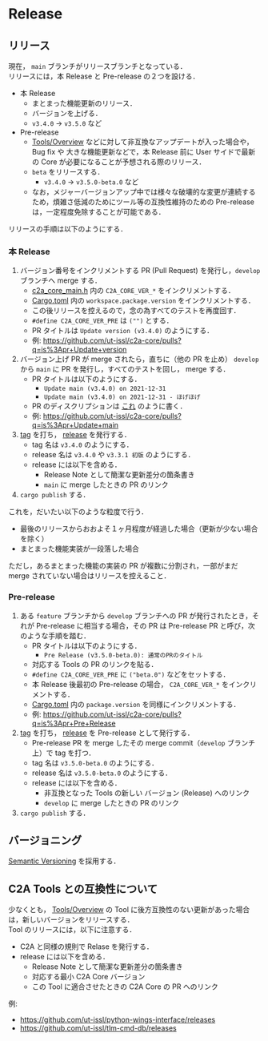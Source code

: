 # Release

## リリース
現在， `main` ブランチがリリースブランチとなっている．  
リリースには，本 Release と Pre-release の２つを設ける．

- 本 Release
    - まとまった機能更新のリリース．
    - バージョンを上げる．
    - `v3.4.0` → `v3.5.0` など
- Pre-release
    - [Tools/Overview](../tools/overview.md) などに対して非互換なアップデートが入った場合や，Bug fix や 大きな機能更新などで，本 Release 前に User サイドで最新の Core が必要になることが予想される際のリリース．
    - `beta` をリリースする．
        - `v3.4.0` → `v3.5.0-beta.0` など
    - なお，メジャーバージョンアップ中では様々な破壊的な変更が連続するため，煩雑さ低減のためにツール等の互換性維持のための Pre-release は，一定程度免除することが可能である．

リリースの手順は以下のようにする．

### 本 Release

1. バージョン番号をインクリメントする PR (Pull Request) を発行し，`develop` ブランチへ merge する．
    - [c2a_core_main.h](https://github.com/arkedge/c2a-core/blob/develop/c2a_core_main.h) 内の `C2A_CORE_VER_*` をインクリメントする．
    - [Cargo.toml](https://github.com/arkedge/c2a-core/blob/develop/Cargo.toml) 内の `workspace.package.version` をインクリメントする．
    - この後リリースを控えるので，念の為すべてのテストを再度回す．
    - `#define C2A_CORE_VER_PRE` は `("")` とする．
    - PR タイトルは `Update version (v3.4.0)` のようにする．
    - 例: https://github.com/ut-issl/c2a-core/pulls?q=is%3Apr+Update+version
1. バージョン上げ PR が merge されたら，直ちに（他の PR を止め） `develop` から `main` に PR を発行し，すべてのテストを回し， merge する．
    - PR タイトルは以下のようにする．
        - `Update main (v3.4.0) on 2021-12-31`
        - `Update main (v3.4.0) on 2021-12-31 - ほげほげ`
    - PR のディスクリプションは [これ](https://github.com/ut-issl/c2a-core/pull/151) のように書く．
    - 例: https://github.com/ut-issl/c2a-core/pulls?q=is%3Apr+Update+main
1. [tag](https://github.com/ut-issl/c2a-core/tags) を打ち， [release](https://github.com/ut-issl/c2a-core/releases) を発行する．
    - tag 名は `v3.4.0` のようにする．
    - release 名は `v3.4.0` や `v3.3.1 初版` のようにする．
    - release には以下を含める．
        - Release Note として簡潔な更新差分の箇条書き
        - `main` に merge したときの PR のリンク
1. `cargo publish` する．

これを，だいたい以下のような粒度で行う．

- 最後のリリースからおおよそ１ヶ月程度が経過した場合（更新が少ない場合を除く）
- まとまった機能実装が一段落した場合

ただし，あるまとまった機能の実装の PR が複数に分割され，一部がまだ merge されていない場合はリリースを控えること．

### Pre-release
1. ある `feature` ブランチから `develop` ブランチへの PR が発行されたとき，それが Pre-release に相当する場合，その PR は Pre-release PR と呼び，次のような手順を踏む．
    - PR タイトルは以下のようにする．
        - `Pre Release (v3.5.0-beta.0): 通常のPRのタイトル`
    - 対応する Tools の PR のリンクを貼る．
    - `#define C2A_CORE_VER_PRE` に `("beta.0")` などをセットする．
    - 本 Release 後最初の Pre-release の場合， `C2A_CORE_VER_*` をインクリメントする．
    - [Cargo.toml](https://github.com/arkedge/c2a-core/blob/develop/Cargo.toml) 内の `package.version` を同様にインクリメントする．
    - 例: https://github.com/ut-issl/c2a-core/pulls?q=is%3Apr+Pre+Release
1. [tag](https://github.com/ut-issl/c2a-core/tags) を打ち， [release](https://github.com/ut-issl/c2a-core/releases) を Pre-release として発行する．
    - Pre-release PR を merge したその merge commit（`develop` ブランチ上）で tag を打つ．
    - tag 名は `v3.5.0-beta.0` のようにする．
    - release 名は `v3.5.0-beta.0` のようにする．
    - release には以下を含める．
        - 非互換となった Tools の新しい バージョン (Release) へのリンク
        - `develop` に merge したときの PR のリンク
1. `cargo publish` する．


## バージョニング
[Semantic Versioning](https://semver.org) を採用する．


## C2A Tools との互換性について
少なくとも， [Tools/Overview](../tools/overview.md) の Tool に後方互換性のない更新があった場合は，新しいバージョンをリリースする．  
Tool のリリースには，以下に注意する．

- C2A と同様の規則で Relase を発行する．
- release には以下を含める．
    - Release Note として簡潔な更新差分の箇条書き
    - 対応する最小 C2A Core バージョン
    - この Tool に適合させたときの C2A Core の PR へのリンク

例:

- https://github.com/ut-issl/python-wings-interface/releases
- https://github.com/ut-issl/tlm-cmd-db/releases

